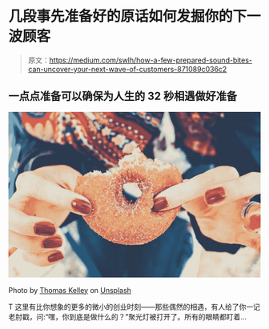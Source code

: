 # 几段事先准备好的原话如何发掘你的下一波顾客

> 原文：<https://medium.com/swlh/how-a-few-prepared-sound-bites-can-uncover-your-next-wave-of-customers-871089c036c2>

## 一点点准备可以确保为人生的 32 秒相遇做好准备

![](img/45551117356eaaabdfb9c01b13279847.png)

Photo by [Thomas Kelley](https://unsplash.com/@thkelley?utm_source=medium&utm_medium=referral) on [Unsplash](https://unsplash.com?utm_source=medium&utm_medium=referral)

T 这里有比你想象的更多的微小的创业时刻——那些偶然的相遇，有人给了你一记老肘戳，问:“嘿，你到底是做什么的？”聚光灯被打开了。所有的眼睛都盯着…